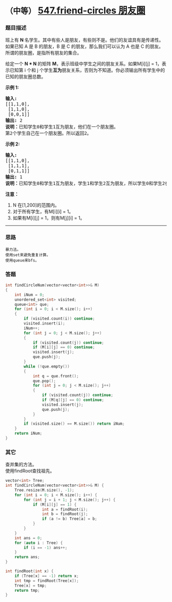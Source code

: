 # `（中等）` [547.friend-circles 朋友圈](https://leetcode-cn.com/problems/friend-circles/)

### 题目描述
<p>班上有&nbsp;<strong>N&nbsp;</strong>名学生。其中有些人是朋友，有些则不是。他们的友谊具有是传递性。如果已知 A 是 B&nbsp;的朋友，B 是 C&nbsp;的朋友，那么我们可以认为 A 也是 C&nbsp;的朋友。所谓的朋友圈，是指所有朋友的集合。</p>

<p>给定一个&nbsp;<strong>N * N&nbsp;</strong>的矩阵&nbsp;<strong>M</strong>，表示班级中学生之间的朋友关系。如果M[i][j] = 1，表示已知第 i 个和 j 个学生<strong>互为</strong>朋友关系，否则为不知道。你必须输出所有学生中的已知的朋友圈总数。</p>

<p><strong>示例 1:</strong></p>

<pre><strong>输入:</strong> 
[[1,1,0],
 [1,1,0],
 [0,0,1]]
<strong>输出:</strong> 2 
<strong>说明：</strong>已知学生0和学生1互为朋友，他们在一个朋友圈。
第2个学生自己在一个朋友圈。所以返回2。
</pre>

<p><strong>示例 2:</strong></p>

<pre><strong>输入:</strong> 
[[1,1,0],
 [1,1,1],
 [0,1,1]]
<strong>输出:</strong> 1
<strong>说明：</strong>已知学生0和学生1互为朋友，学生1和学生2互为朋友，所以学生0和学生2也是朋友，所以他们三个在一个朋友圈，返回1。
</pre>

<p><strong>注意：</strong></p>

<ol>
	<li>N 在[1,200]的范围内。</li>
	<li>对于所有学生，有M[i][i] = 1。</li>
	<li>如果有M[i][j] = 1，则有M[j][i] = 1。</li>
</ol>


---
### 思路
```
暴力法。
使用set来避免重复计算。
使用queue来bfs。
```

### 答题
``` C++
int findCircleNum(vector<vector<int>>& M)
{
	int iNum = 0;
	unordered_set<int> visited;
	queue<int> que;
	for (int i = 0; i < M.size(); i++)
	{
		if (visited.count(i)) continue;
		visited.insert(i);
		iNum++;
		for (int j = 0; j < M.size(); j++)
		{
			if (visited.count(j)) continue;
			if (M[i][j] == 0) continue;
			visited.insert(j);
			que.push(j);
		}
		while (!que.empty())
		{
			int q = que.front();
			que.pop();
			for (int j = 0; j < M.size(); j++)
			{
				if (visited.count(j)) continue;
				if (M[q][j] == 0) continue;
				visited.insert(j);
				que.push(j);
			}
		}
		if (visited.size() == M.size()) return iNum;
	}
	return iNum;
}
```

### 其它
查并集的方法。  
使用findRoot查找祖先。  
``` C++
vector<int> Tree;
int findCircleNum(vector<vector<int>>& M) {
	Tree.resize(M.size(), -1);
	for (int i = 0; i < M.size(); i++) {
		for (int j = i + 1; j < M.size(); j++) {
			if (M[i][j] == 1) {
				int a = findRoot(i);
				int b = findRoot(j);
				if (a != b) Tree[a] = b;
			}
		}
	}
	int ans = 0;
	for (auto i : Tree) {
		if (i == -1) ans++;
	}
	return ans;
}

int findRoot(int x) {
	if (Tree[x] == -1) return x;
	int tmp = findRoot(Tree[x]);
	Tree[x] = tmp;
	return tmp;
}
```

